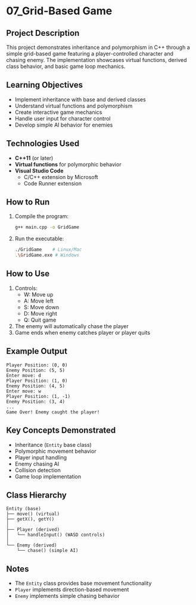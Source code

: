 # 07_Grid-Based Game

## Project Description
This project demonstrates inheritance and polymorphism in C++ through a simple grid-based game featuring a player-controlled character and chasing enemy. The implementation showcases virtual functions, derived class behavior, and basic game loop mechanics.

## Learning Objectives
- Implement inheritance with base and derived classes
- Understand virtual functions and polymorphism
- Create interactive game mechanics
- Handle user input for character control
- Develop simple AI behavior for enemies

## Technologies Used
- **C++11** (or later)
- **Virtual functions** for polymorphic behavior
- **Visual Studio Code**
  - C/C++ extension by Microsoft
  - Code Runner extension

## How to Run
1. Compile the program:
   ```bash
   g++ main.cpp -o GridGame
   ```
2. Run the executable:
   ```bash
   ./GridGame    # Linux/Mac
   .\GridGame.exe # Windows
   ```

## How to Use
1. Controls:
   - W: Move up
   - A: Move left
   - S: Move down
   - D: Move right
   - Q: Quit game
2. The enemy will automatically chase the player
3. Game ends when enemy catches player or player quits

## Example Output
```
Player Position: (0, 0)
Enemy Position: (5, 5)
Enter move: d
Player Position: (1, 0)
Enemy Position: (4, 5)
Enter move: w
Player Position: (1, -1)
Enemy Position: (3, 4)
...
Game Over! Enemy caught the player!
```

## Key Concepts Demonstrated
- Inheritance (`Entity` base class)
- Polymorphic movement behavior
- Player input handling
- Enemy chasing AI
- Collision detection
- Game loop implementation

## Class Hierarchy
```
Entity (base)
├── move() (virtual)
├── getX(), getY()
│
├── Player (derived)
│   └── handleInput() (WASD controls)
│
└── Enemy (derived)
    └── chase() (simple AI)
```

## Notes
- The `Entity` class provides base movement functionality
- `Player` implements direction-based movement
- `Enemy` implements simple chasing behavior

